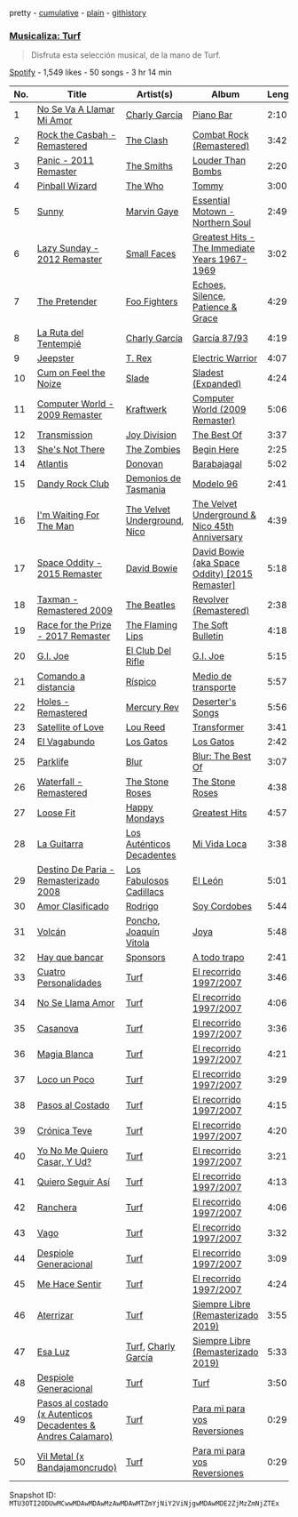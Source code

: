 pretty - [cumulative](/playlists/cumulative/37i9dQZF1DXcX7ZBjTCIeL.md) - [plain](/playlists/plain/37i9dQZF1DXcX7ZBjTCIeL) - [githistory](https://github.githistory.xyz/mackorone/spotify-playlist-archive/blob/main/playlists/plain/37i9dQZF1DXcX7ZBjTCIeL)

### [Musicaliza: Turf](https://open.spotify.com/playlist/37i9dQZF1DXcX7ZBjTCIeL)

> Disfruta esta selección musical, de la mano de Turf.

[Spotify](https://open.spotify.com/user/spotify) - 1,549 likes - 50 songs - 3 hr 14 min

| No. | Title | Artist(s) | Album | Length |
|---|---|---|---|---|
| 1 | [No Se Va A Llamar Mi Amor](https://open.spotify.com/track/5HWfFv6sEBnpfRgJYOSCPv) | [Charly García](https://open.spotify.com/artist/3jO7X5KupvwmWTHGtHgcgo) | [Piano Bar](https://open.spotify.com/album/17utekM9a95MchXbkbh47k) | 2:10 |
| 2 | [Rock the Casbah \- Remastered](https://open.spotify.com/track/56KqaFSGTb7ifpt16t5Y1N) | [The Clash](https://open.spotify.com/artist/3RGLhK1IP9jnYFH4BRFJBS) | [Combat Rock \(Remastered\)](https://open.spotify.com/album/1ZH5g1RDq3GY1OvyD0w0s2) | 3:42 |
| 3 | [Panic \- 2011 Remaster](https://open.spotify.com/track/64D3dzWyj0GpQT1AHx4kbK) | [The Smiths](https://open.spotify.com/artist/3yY2gUcIsjMr8hjo51PoJ8) | [Louder Than Bombs](https://open.spotify.com/album/45StnugV9WQMQwk4rRoTy8) | 2:20 |
| 4 | [Pinball Wizard](https://open.spotify.com/track/6LbbHFEajG9e4m0G3L47c4) | [The Who](https://open.spotify.com/artist/67ea9eGLXYMsO2eYQRui3w) | [Tommy](https://open.spotify.com/album/5cT7ee1sy2oEbFalP4asS4) | 3:00 |
| 5 | [Sunny](https://open.spotify.com/track/6IFSPx3lqkw0ri4OJkTkLl) | [Marvin Gaye](https://open.spotify.com/artist/3koiLjNrgRTNbOwViDipeA) | [Essential Motown \- Northern Soul](https://open.spotify.com/album/6llfYTUM6CoaKRl4K2MFtc) | 2:49 |
| 6 | [Lazy Sunday \- 2012 Remaster](https://open.spotify.com/track/2HVE1zWqkWiES5XZs1uuOq) | [Small Faces](https://open.spotify.com/artist/1YqGsKpdixxSVgpfaL2AEQ) | [Greatest Hits \- The Immediate Years 1967\-1969](https://open.spotify.com/album/0cO2uSBkGgniN35oeuaUCM) | 3:02 |
| 7 | [The Pretender](https://open.spotify.com/track/7x8dCjCr0x6x2lXKujYD34) | [Foo Fighters](https://open.spotify.com/artist/7jy3rLJdDQY21OgRLCZ9sD) | [Echoes, Silence, Patience & Grace](https://open.spotify.com/album/3ilXDEG0xiajK8AbqboeJz) | 4:29 |
| 8 | [La Ruta del Tentempié](https://open.spotify.com/track/4SbQ9hU0Ve1gT1kAni022P) | [Charly García](https://open.spotify.com/artist/3jO7X5KupvwmWTHGtHgcgo) | [García 87/93](https://open.spotify.com/album/7yNFDuCsXe2P0DSenIMKxk) | 4:19 |
| 9 | [Jeepster](https://open.spotify.com/track/5BUVbe6Zt1jVgKFKMdp0p0) | [T\. Rex](https://open.spotify.com/artist/3dBVyJ7JuOMt4GE9607Qin) | [Electric Warrior](https://open.spotify.com/album/2wnq5e000z2hT7qS2F8jZ5) | 4:07 |
| 10 | [Cum on Feel the Noize](https://open.spotify.com/track/1agVrzicFWExgEiAtk8lmr) | [Slade](https://open.spotify.com/artist/10n5lhNDoSMUHWLlnST1yw) | [Sladest \(Expanded\)](https://open.spotify.com/album/0gAA09tbZAALAGebq8R3mW) | 4:24 |
| 11 | [Computer World \- 2009 Remaster](https://open.spotify.com/track/1Q8n7UU4pULe4Mf1m3DxCm) | [Kraftwerk](https://open.spotify.com/artist/0dmPX6ovclgOy8WWJaFEUU) | [Computer World \(2009 Remaster\)](https://open.spotify.com/album/42hCHiMtfs7mfBTVX3V6k7) | 5:06 |
| 12 | [Transmission](https://open.spotify.com/track/69aXQyUnUC0BWgATlSWNB2) | [Joy Division](https://open.spotify.com/artist/432R46LaYsJZV2Gmc4jUV5) | [The Best Of](https://open.spotify.com/album/0p8Zy0wEzDYiFDcSt07UHe) | 3:37 |
| 13 | [She's Not There](https://open.spotify.com/track/3dzW0SoVNyJTWWJimX8stj) | [The Zombies](https://open.spotify.com/artist/2jgPkn6LuUazBoBk6vvjh5) | [Begin Here](https://open.spotify.com/album/1vWVHhniWzqyNC0UzDDGs4) | 2:25 |
| 14 | [Atlantis](https://open.spotify.com/track/0kcEK7YuNNfE7jiTnXS1cm) | [Donovan](https://open.spotify.com/artist/6vLlQYujOujIrm7zAKzEdG) | [Barabajagal](https://open.spotify.com/album/4VAPvQJAFVGj23TnytksLy) | 5:02 |
| 15 | [Dandy Rock Club](https://open.spotify.com/track/3pd4feKi3B45PmljLXxP18) | [Demonios de Tasmania](https://open.spotify.com/artist/0mARcA4ibtJXGnWhEJa9Z0) | [Modelo 96](https://open.spotify.com/album/2uGNKMnLRyyBPNFh7X1qho) | 2:41 |
| 16 | [I'm Waiting For The Man](https://open.spotify.com/track/3fElupNRLRJ0tbUDahPrAb) | [The Velvet Underground](https://open.spotify.com/artist/1nJvji2KIlWSseXRSlNYsC), [Nico](https://open.spotify.com/artist/0IwlY33zbBXN7zlS9DP2Cj) | [The Velvet Underground & Nico 45th Anniversary](https://open.spotify.com/album/4xwx0x7k6c5VuThz5qVqmV) | 4:39 |
| 17 | [Space Oddity \- 2015 Remaster](https://open.spotify.com/track/72Z17vmmeQKAg8bptWvpVG) | [David Bowie](https://open.spotify.com/artist/0oSGxfWSnnOXhD2fKuz2Gy) | [David Bowie \(aka Space Oddity\) \[2015 Remaster\]](https://open.spotify.com/album/1ay9Z4R5ZYI2TY7WiDhNYQ) | 5:18 |
| 18 | [Taxman \- Remastered 2009](https://open.spotify.com/track/4BRkPBUxOYffM2QXVlq7aC) | [The Beatles](https://open.spotify.com/artist/3WrFJ7ztbogyGnTHbHJFl2) | [Revolver \(Remastered\)](https://open.spotify.com/album/3PRoXYsngSwjEQWR5PsHWR) | 2:38 |
| 19 | [Race for the Prize \- 2017 Remaster](https://open.spotify.com/track/1RZlGlz8eXT1KmJYpqFRzH) | [The Flaming Lips](https://open.spotify.com/artist/16eRpMNXSQ15wuJoeqguaB) | [The Soft Bulletin](https://open.spotify.com/album/1mJFgPeuLhU1PzLNBURdJC) | 4:18 |
| 20 | [G.I\. Joe](https://open.spotify.com/track/5QweJVDNoVnQhugMv4OyoS) | [El Club Del Rifle](https://open.spotify.com/artist/27eER4JZvs0SXaFYK0UJNw) | [G.I\. Joe](https://open.spotify.com/album/3bTNWJgjFoGdmORs7S7npP) | 5:15 |
| 21 | [Comando a distancia](https://open.spotify.com/track/5pDgpvMvVBHGmUf6w4NED3) | [Ríspico](https://open.spotify.com/artist/6OhLpYmaC1EJSiacgScddz) | [Medio de transporte](https://open.spotify.com/album/6GDh94Edx3qOR8KsOR50Ca) | 5:57 |
| 22 | [Holes \- Remastered](https://open.spotify.com/track/55mEIzlNXYiUXoYgx9S4PI) | [Mercury Rev](https://open.spotify.com/artist/77oD8X9qLXZhpbCjv53l5n) | [Deserter's Songs](https://open.spotify.com/album/7djamhNmvVLPDg9FbO149d) | 5:56 |
| 23 | [Satellite of Love](https://open.spotify.com/track/5WyuRWUcOOhAic0tj9Pl28) | [Lou Reed](https://open.spotify.com/artist/42TFhl7WlMRXiNqzSrnzPL) | [Transformer](https://open.spotify.com/album/5SqbMEyAt8332ISGiLX0St) | 3:41 |
| 24 | [El Vagabundo](https://open.spotify.com/track/3NiuFVMAPg7X8X5hxqVJQP) | [Los Gatos](https://open.spotify.com/artist/7wL1RaL0IEr7bK2WKV9sEU) | [Los Gatos](https://open.spotify.com/album/0vTTjKizDeDsQJKzdT7s8G) | 2:42 |
| 25 | [Parklife](https://open.spotify.com/track/3mqRLlD9j92BBv1ueFhJ1l) | [Blur](https://open.spotify.com/artist/7MhMgCo0Bl0Kukl93PZbYS) | [Blur: The Best Of](https://open.spotify.com/album/1bgkxe4t0HNeLn9rhrx79x) | 3:07 |
| 26 | [Waterfall \- Remastered](https://open.spotify.com/track/4CWgqHRJjDLd2PCedMz8eY) | [The Stone Roses](https://open.spotify.com/artist/1lYT0A0LV5DUfxr6doRP3d) | [The Stone Roses](https://open.spotify.com/album/0um9FI6BLBldL5POP4D4Cw) | 4:38 |
| 27 | [Loose Fit](https://open.spotify.com/track/6GMJZexPddSAgJu0qp76UE) | [Happy Mondays](https://open.spotify.com/artist/339DNkQkuhHKEcHw6oK8f0) | [Greatest Hits](https://open.spotify.com/album/4KapcT8hGnauYnTSmxAkKh) | 4:57 |
| 28 | [La Guitarra](https://open.spotify.com/track/6aPoVnA9UDncMyKgTAicsO) | [Los Auténticos Decadentes](https://open.spotify.com/artist/3HrbmsYpKjWH1lzhad7alj) | [Mi Vida Loca](https://open.spotify.com/album/2wV2nY2P5vHYiUNTWWzXj5) | 3:38 |
| 29 | [Destino De Paria \- Remasterizado 2008](https://open.spotify.com/track/6UzC2KDdfl9DQgtLKJFL8M) | [Los Fabulosos Cadillacs](https://open.spotify.com/artist/2FS22haX3FYbyOsUAkuYqZ) | [El León](https://open.spotify.com/album/3ECynr5YW2UuIJFPOGve9H) | 5:01 |
| 30 | [Amor Clasificado](https://open.spotify.com/track/5MK642wCaNr9hRDZ3kWyDX) | [Rodrigo](https://open.spotify.com/artist/235Vf4hkmwvxjVEMuCbRxm) | [Soy Cordobes](https://open.spotify.com/album/20PWLBvxLIh1mo0Cq4tek3) | 5:44 |
| 31 | [Volcán](https://open.spotify.com/track/6UsgX2tkvWXDk8MKLh2e8I) | [Poncho](https://open.spotify.com/artist/4ADdzb8h9qQTE8XPmSxY8r), [Joaquín Vitola](https://open.spotify.com/artist/4GHo23JMbtceTkGJdnEaXd) | [Joya](https://open.spotify.com/album/4AMYEdyQWIvwyRzXZF0FA0) | 5:48 |
| 32 | [Hay que bancar](https://open.spotify.com/track/5fslijor11gHQNgFpRBe6h) | [Sponsors](https://open.spotify.com/artist/7DJFfmhhEYgHVtcjXmygUM) | [A todo trapo](https://open.spotify.com/album/0acwRdeBXSt8S3ugf4KTTe) | 2:41 |
| 33 | [Cuatro Personalidades](https://open.spotify.com/track/5BpX9Ekab2m8S2jZHrcL5Z) | [Turf](https://open.spotify.com/artist/0Zncosr79q01riJYbSBNA1) | [El recorrido 1997/2007](https://open.spotify.com/album/6Yzzea9v0KPxDAbOf7S5tB) | 3:46 |
| 34 | [No Se Llama Amor](https://open.spotify.com/track/70zMA8phhIznXMoioQNkzE) | [Turf](https://open.spotify.com/artist/0Zncosr79q01riJYbSBNA1) | [El recorrido 1997/2007](https://open.spotify.com/album/6Yzzea9v0KPxDAbOf7S5tB) | 4:06 |
| 35 | [Casanova](https://open.spotify.com/track/427Oj4vnJR4TUXq6RNA0GQ) | [Turf](https://open.spotify.com/artist/0Zncosr79q01riJYbSBNA1) | [El recorrido 1997/2007](https://open.spotify.com/album/6Yzzea9v0KPxDAbOf7S5tB) | 3:36 |
| 36 | [Magia Blanca](https://open.spotify.com/track/7BKSAWyKkncSvpR6zfgoet) | [Turf](https://open.spotify.com/artist/0Zncosr79q01riJYbSBNA1) | [El recorrido 1997/2007](https://open.spotify.com/album/6Yzzea9v0KPxDAbOf7S5tB) | 4:21 |
| 37 | [Loco un Poco](https://open.spotify.com/track/3tmAuUXVh4Dk9v22q0nXQ8) | [Turf](https://open.spotify.com/artist/0Zncosr79q01riJYbSBNA1) | [El recorrido 1997/2007](https://open.spotify.com/album/6Yzzea9v0KPxDAbOf7S5tB) | 3:29 |
| 38 | [Pasos al Costado](https://open.spotify.com/track/5HAS44AAAxcsomPBHGd4zK) | [Turf](https://open.spotify.com/artist/0Zncosr79q01riJYbSBNA1) | [El recorrido 1997/2007](https://open.spotify.com/album/6Yzzea9v0KPxDAbOf7S5tB) | 4:15 |
| 39 | [Crónica Teve](https://open.spotify.com/track/1vjTW3yaO0ymjGP9XuGN7N) | [Turf](https://open.spotify.com/artist/0Zncosr79q01riJYbSBNA1) | [El recorrido 1997/2007](https://open.spotify.com/album/6Yzzea9v0KPxDAbOf7S5tB) | 4:20 |
| 40 | [Yo No Me Quiero Casar, Y Ud?](https://open.spotify.com/track/0WItXokpCGO3QoesREuW8p) | [Turf](https://open.spotify.com/artist/0Zncosr79q01riJYbSBNA1) | [El recorrido 1997/2007](https://open.spotify.com/album/6Yzzea9v0KPxDAbOf7S5tB) | 3:21 |
| 41 | [Quiero Seguir Así](https://open.spotify.com/track/5QMsH3AkqbAJ1XhjQuMhR9) | [Turf](https://open.spotify.com/artist/0Zncosr79q01riJYbSBNA1) | [El recorrido 1997/2007](https://open.spotify.com/album/6Yzzea9v0KPxDAbOf7S5tB) | 4:13 |
| 42 | [Ranchera](https://open.spotify.com/track/6DzNpi7gE5kofHk0oiI1VR) | [Turf](https://open.spotify.com/artist/0Zncosr79q01riJYbSBNA1) | [El recorrido 1997/2007](https://open.spotify.com/album/6Yzzea9v0KPxDAbOf7S5tB) | 4:06 |
| 43 | [Vago](https://open.spotify.com/track/5PNzOCJ5DFlBHw02NkrmcH) | [Turf](https://open.spotify.com/artist/0Zncosr79q01riJYbSBNA1) | [El recorrido 1997/2007](https://open.spotify.com/album/6Yzzea9v0KPxDAbOf7S5tB) | 3:32 |
| 44 | [Despiole Generacional](https://open.spotify.com/track/7Clkl3Y8VRqoKfcX42o6qW) | [Turf](https://open.spotify.com/artist/0Zncosr79q01riJYbSBNA1) | [El recorrido 1997/2007](https://open.spotify.com/album/6Yzzea9v0KPxDAbOf7S5tB) | 3:09 |
| 45 | [Me Hace Sentir](https://open.spotify.com/track/0ZnMspQ6h1WoV5qoi9TFKO) | [Turf](https://open.spotify.com/artist/0Zncosr79q01riJYbSBNA1) | [El recorrido 1997/2007](https://open.spotify.com/album/6Yzzea9v0KPxDAbOf7S5tB) | 4:24 |
| 46 | [Aterrizar](https://open.spotify.com/track/2O0rawZ7vCJtXkZ5A0WfjA) | [Turf](https://open.spotify.com/artist/0Zncosr79q01riJYbSBNA1) | [Siempre Libre \(Remasterizado 2019\)](https://open.spotify.com/album/3fokR8ICdx6Oz8SNW6OHjC) | 3:55 |
| 47 | [Esa Luz](https://open.spotify.com/track/4q7InFupWrwUsawCrOCu6I) | [Turf](https://open.spotify.com/artist/0Zncosr79q01riJYbSBNA1), [Charly García](https://open.spotify.com/artist/3jO7X5KupvwmWTHGtHgcgo) | [Siempre Libre \(Remasterizado 2019\)](https://open.spotify.com/album/3fokR8ICdx6Oz8SNW6OHjC) | 5:33 |
| 48 | [Despiole Generacional](https://open.spotify.com/track/7dsP00ueT3pYZHFOYZOtfg) | [Turf](https://open.spotify.com/artist/0Zncosr79q01riJYbSBNA1) | [Turf](https://open.spotify.com/album/0ZFSgOIzslnsomJl9HhXHV) | 3:50 |
| 49 | [Pasos al costado \(x Autenticos Decadentes & Andres Calamaro\)](https://open.spotify.com/track/7L9EqXQWrsVUn2zYKEY1am) | [Turf](https://open.spotify.com/artist/0Zncosr79q01riJYbSBNA1) | [Para mi para vos Reversiones](https://open.spotify.com/album/7n1uPO2kn3WlgaEjHvT47n) | 0:29 |
| 50 | [Vil Metal \(x Bandajamoncrudo\)](https://open.spotify.com/track/5x1avj5frIoRuFsGsNSpOg) | [Turf](https://open.spotify.com/artist/0Zncosr79q01riJYbSBNA1) | [Para mi para vos Reversiones](https://open.spotify.com/album/7n1uPO2kn3WlgaEjHvT47n) | 0:29 |

Snapshot ID: `MTU3OTI2ODUwMCwwMDAwMDAwMzAwMDAwMTZmYjNiY2ViNjgwMDAwMDE2ZjMzZmNjZTEx`
